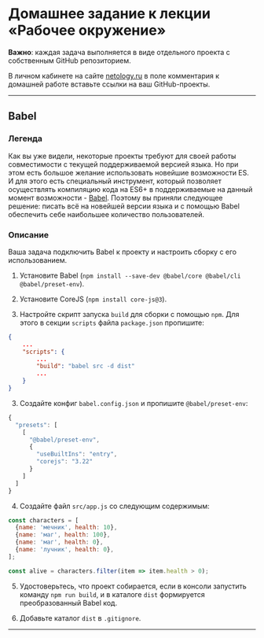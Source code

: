 # Домашнее задание к лекции «Рабочее окружение»

**Важно**: каждая задача выполняется в виде отдельного проекта с собственным GitHub репозиторием.

В личном кабинете на сайте [netology.ru](http://netology.ru/) в поле комментария к домашней работе вставьте ссылки на ваш GitHub-проекты.

---

## Babel

### Легенда

Как вы уже видели, некоторые проекты требуют для своей работы совместимости с текущей поддерживаемой версией языка. Но при этом есть большое желание использовать новейшие возможности ES. И для этого есть специальный инструмент, который позволяет осуществлять компиляцию кода на ES6+ в поддерживаемые на данный момент возможности - [Babel](https://babeljs.io). Поэтому вы приняли следующее решение: писать всё на новейшей версии языка и с помощью Babel обеспечить себе наибольшее количество пользователей.

### Описание

Ваша задача подключить Babel к проекту и настроить сборку с его использованием.

1. Установите Babel (`npm install --save-dev @babel/core @babel/cli @babel/preset-env`).
2. Установите CoreJS (`npm install core-js@3`).

2. Настройте скрипт запуска `build` для сборки с помощью `npm`. Для этого в секции `scripts` файла `package.json` пропишите:
```json
{
    ...
    "scripts": {
        ...
        "build": "babel src -d dist"
        ...
    }
}
```

3. Создайте конфиг `babel.config.json` и пропишите `@babel/preset-env`:
```javascript
{
  "presets": [
    [
      "@babel/preset-env",
      {
        "useBuiltIns": "entry",
        "corejs": "3.22"
      }
    ]
  ]
}
```

4. Создайте файл `src/app.js` со следующим содержимым:
```javascript
const characters = [
  {name: 'мечник', health: 10},
  {name: 'маг', health: 100},
  {name: 'маг', health: 0},
  {name: 'лучник', health: 0},
];

const alive = characters.filter(item => item.health > 0);
```

5. Удостоверьтесь, что проект собирается, если в консоли запустить команду `npm run build`, и в каталоге `dist` формируется преобразованный Babel код.

6. Добавьте каталог `dist` в `.gitignore`.

---